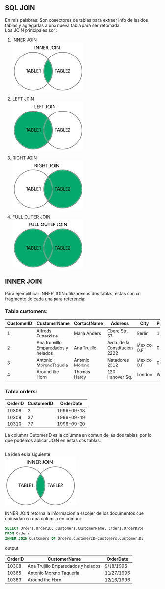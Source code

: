 ## SQL JOIN

En mis palabras:
Son conectores de tablas para extraer info de las dos tablas y agregarlas a una nueva tabla para ser retornada.  
Los JOIN principales son:

1. INNER JOIN  
   <picture>
   <img alt='inner join image representation.' style='background-color: white;'  src='./join_imgs/img_inner_join.png'>
   </picture>

2. LEFT JOIN  
   <picture>
   <img alt='inner join image representation.' style='background-color: white;'  src='./join_imgs/img_left_join.png'>
   </picture>

3. RIGHT JOIN  
   <picture>
   <img alt='inner join image representation.' style='background-color: white;'  src='./join_imgs/img_right_join.png'>
   </picture>
4. FULL OUTER JOIN  
   <picture>
   <img alt='inner join image representation.' style='background-color: white;'  src='./join_imgs/img_full_outer_join.png'>
   </picture>

## INNER JOIN

Para ejemplificar INNER JOIN utilizaremos dos tablas, estas son un fragmento de cada una para referencia:

### Tabla customers:

| CustomerID | CustomerName                        | ContactName    | Address                       | City       | PostalCode | Country |
| ---------- | ----------------------------------- | -------------- | ----------------------------- | ---------- | ---------- | ------- |
| 1          | Alfreds Futterkiste                 | Maria Anders   | Obere Str. 57                 | Berlin     | 12209      | Germany |
| 2          | Ana trumilllo Emparedados y helados | Ana Trujillo   | Avda. de la Constitución 2222 | Mexico D.F | 05021      | Mexico  |
| 3          | Antonio MorenoTaqueia               | Antonio Moreno | Matadores 2312                | Mexico D.F | 05023      | Mexico  |
| 4          | Around the Horn                     | Thomas Hardy   | 120 Hanover Sq.               | London     | Wa1 1DP    | UK      |

### Tabla orders:

| OrderID | CustomerID | OrderDate  |
| ------- | ---------- | ---------- |
| 10308   | 2          | 1996-09-18 |
| 10309   | 37         | 1996-09-19 |
| 10310   | 77         | 1996-09-20 |

La columna CutomerID es la columna en comun de las dos tablas, por lo que podemos aplicar JOIN en estas dos tablas.

##

La idea es la siguiente  
<picture>
<img alt='inner join image representation.' style='background-color: white;'  src='./join_imgs/img_inner_join.png'>
</picture>

INNER JOIN retorna la informacion a escojer de los documentos que coinsidan en una columna en comun:

```sql
SELECT Orders.OrderID, Customers.CustomerName, Orders.OrderDate
FROM Orders
INNER JOIN Customers ON Orders.CustomerID=Customers.CustomerID;
```

output:

| OrderID | CustomerName                       | OrderDate  |
| ------- | ---------------------------------- | ---------- |
| 10308   | Ana Trujillo Emparedados y helados | 9/18/1996  |
| 10365   | Antonio Moreno Taquería            | 11/27/1996 |
| 10383   | Around the Horn                    | 12/16/1996 |
